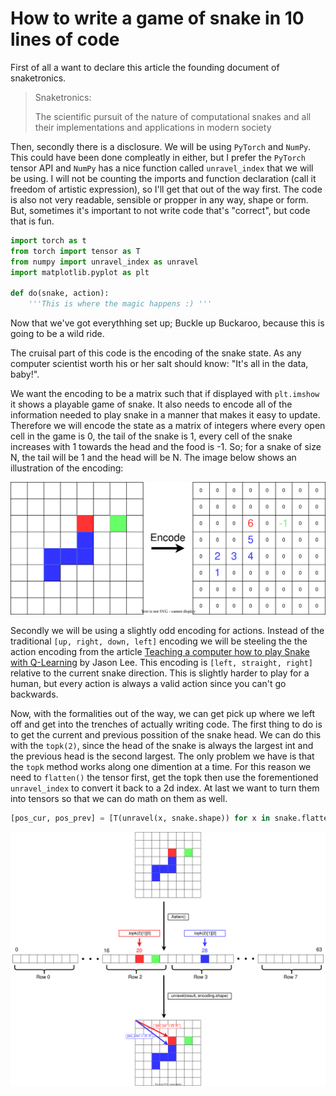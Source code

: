 # How to write a game of snake in 10 lines of code

First of all a want to declare this article the founding document of snaketronics.

> Snaketronics:
>
> The scientific pursuit of the nature of computational snakes and all their
> implementations and applications in modern society

Then, secondly there is a disclosure. We will be using `PyTorch` and `NumPy`. This
could have been done compleatly in either, but I prefer the `PyTorch` tensor
API and `NumPy` has a nice function called `unravel_index` that we will be using.
I will not be counting the imports and function declaration (call it freedom of
artistic expression), so I'll get that out of the way first. The code is also
not very readable, sensible or propper in any way, shape or form. But, sometimes
it's important to not write code that's "correct", but code that is fun.

```python
import torch as t
from torch import tensor as T
from numpy import unravel_index as unravel
import matplotlib.pyplot as plt

def do(snake, action):
    '''This is where the magic happens :) '''
```

Now that we've got everythhing set up; Buckle up Buckaroo, because this is going
to be a wild ride.

The cruisal part of this code is the encoding of the snake state. As any computer
scientist worth his or her salt should know: "It's all in the data, baby!".

We want the encoding to be a matrix such that if displayed with `plt.imshow` it shows a
playable game of snake. It also needs to encode all of the information needed
to play snake in a manner that makes it easy to update. Therefore we will encode the state
as a matrix of integers where every open cell in the game is 0, the tail of the snake is 1,
every cell of the snake increases with 1 towards the head and the food is -1. So; for a
snake of size N, the tail will be 1 and the head will be N. The image below shows an
illustration of the encoding:

![Snaie Image](imgs/snake-encoding.drawio.svg)

Secondly we will be using a slightly odd encoding for actions. Instead of the traditional
`[up, right, down, left]` encoding we will be steeling the the action encoding from
the article [Teaching a computer how to play Snake with Q-Learning](
https://towardsdatascience.com/teaching-a-computer-how-to-play-snake-with-q-learning-93d0a316ddc0)
by Jason Lee. This encoding is `[left, straight, right]` relative to the current snake direction.
This is slightly harder to play for a human, but every action is always a valid action since
you can't go backwards.

Now, with the formalities out of the way, we can get pick up where we left off and get into the
trenches of actually writing code. The first thing to do is to get the current and previous
possition of the snake head. We can do this with the `topk(2)`, since the head of the snake
is always the largest int and the previous head is the second largest. The only problem we have
is that the `topk` method works along one dimention at a time. For this reason we need to `flatten()`
the tensor first, get the topk then use the forementioned `unravel_index` to convert it back
to a 2d index. At last we want to turn them into tensors so that we can do math on them as well.

```python
[pos_cur, pos_prev] = [T(unravel(x, snake.shape)) for x in snake.flatten().topk(2)[1]]
```

![Getting the positions](imgs/snake-get-pos.drawio.svg)

